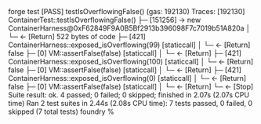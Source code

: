 <div id="termynal" data-termynal>
    <span data-ty="input">forge test</span>
    <span data-ty>[PASS] testIsOverflowingFalse() (gas: 192130)</span>
    <span data-ty>Traces:</span>
    <span data-ty>  [192130] ContainerTest::testIsOverflowingFalse()</span>
    <span data-ty>    ├─ [151256] → new ContainerHarness@0xF62849F9A0B5Bf2913b396098F7c7019b51A820a</span>
    <span data-ty>    │   └─ ← [Return] 522 bytes of code</span>
    <span data-ty>    ├─ [421] ContainerHarness::exposed_isOverflowing(99) [staticcall]</span>
    <span data-ty>    │   └─ ← [Return] false</span>
    <span data-ty>    ├─ [0] VM::assertFalse(false) [staticcall]</span>
    <span data-ty>    │   └─ ← [Return]</span>
    <span data-ty>    ├─ [421] ContainerHarness::exposed_isOverflowing(100) [staticcall]</span>
    <span data-ty>    │   └─ ← [Return] false</span>
    <span data-ty>    ├─ [0] VM::assertFalse(false) [staticcall]</span>
    <span data-ty>    │   └─ ← [Return]</span>
    <span data-ty>    ├─ [421] ContainerHarness::exposed_isOverflowing(0) [staticcall]</span>
    <span data-ty>    │   └─ ← [Return] false</span>
    <span data-ty>    ├─ [0] VM::assertFalse(false) [staticcall]</span>
    <span data-ty>    │   └─ ← [Return]</span>
    <span data-ty>    └─ ← [Stop]</span>
    <span data-ty>Suite result: ok. 4 passed; 0 failed; 0 skipped; finished in 2.07s (2.07s CPU time)</span>
    <span data-ty>Ran 2 test suites in 2.44s (2.08s CPU time): 7 tests passed, 0 failed, 0 skipped (7 total tests)</span>
    <span data-ty="input"> foundry %</span>
</div>
